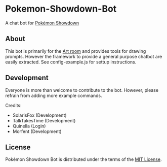 ﻿Pokemon-Showdown-Bot
====================

A chat bot for [Pokémon Showdown][1]

  [1]: http://www.pokemonshowdown.com/

About
-----

This bot is primarily for the [Art room][2] and provides tools for drawing prompts.
However the framework to provide a general purpose chatbot are easily extracted.
See config-example.js for settup instructions.

  [2]: http://www.pokemonshowdown.com/art


Development
-----------

Everyone is more than welcome to contribute to the bot.
However, please refrain from adding more example commands.

Credits:
 - SolarisFox (Development)
 - TalkTakesTime (Development)
 - Quinella (Login)
 - Morfent (Development)

License
-------

Pokémon Showdown Bot is distributed under the terms of the [MIT License][3].

  [3]: https://github.com/Quinella/Art2d2/blob/master/LICENSE
